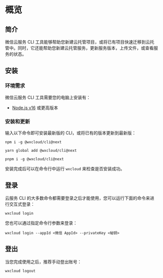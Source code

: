# 概览

## 简介

微信云服务 CLI 工具能够帮助您新建云托管项目，或将已有项目快速迁移到云托管中。同时，它还能帮助您新建云托管服务，更新服务版本，上传文件，或查看服务的状态。

## 安装

### 环境需求

微信云服务 CLI 工具需要您的电脑上安装有：

- [Node.js v16](https://nodejs.org/zh-cn/) 或更高版本

### 安装和更新

输入以下命令即可安装最新版的 CLI，或将已有的版本更新到最新版：

<CodeGroup>
  <CodeGroupItem title="npm" active>

```bash:no-line-numbers
npm i -g @wxcloud/cli@next
```

  </CodeGroupItem>
  <CodeGroupItem title="yarn">

```bash:no-line-numbers
yarn global add @wxcloud/cli@next
```

  </CodeGroupItem>
  <CodeGroupItem title="pnpm">

```bash:no-line-numbers
pnpm i -g @wxcloud/cli@next
```

  </CodeGroupItem>
</CodeGroup>

安装完成后可以在命令行中运行 `wxcloud` 来检查是否安装成功。

## 登录

云服务 CLI 的大多数命令都需要登录之后才能使用，您可以运行下面的命令来进行交互式登录：

```:no-line-numbers
wxcloud login
```

您也可以通过指定命令行参数来登录：

```:no-line-numbers
wxcloud login --appId <微信 AppId> --privateKey <秘钥>
```

## 登出

当您完成使用之后，推荐手动登出账号：

```:no-line-numbers
wxcloud logout
```
